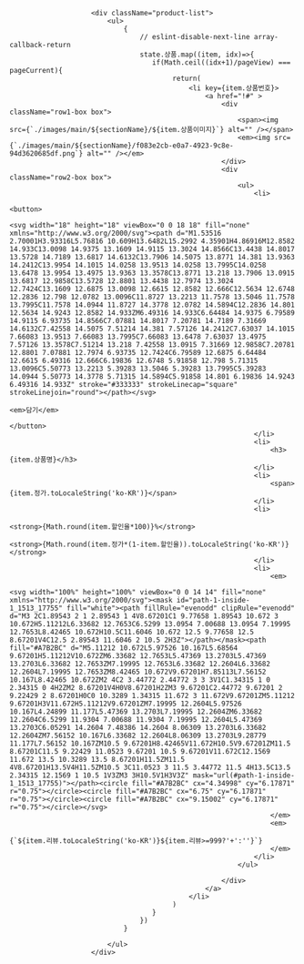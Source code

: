                        <div className="product-list">
                            <ul>                                        
                                {
                                    // eslint-disable-next-line array-callback-return
                                    state.상품.map((item, idx)=>{
                                       if(Math.ceil((idx+1)/pageView) === pageCurrent){     
                                            return(
                                                <li key={item.상품번호}>
                                                    <a href="!#" >
                                                        <div className="row1-box box">
                                                            <span><img src={`./images/main/${sectionName}/${item.상품이미지}`} alt="" /></span>
                                                            <em><img src={`./images/main/${sectionName}/f083e2cb-e0a7-4923-9c8e-94d3620685df.png`} alt="" /></em>
                                                        </div>
                                                        <div className="row2-box box">
                                                            <ul>
                                                                <li>
                                                                    <button>
                                                                        <svg width="18" height="18" viewBox="0 0 18 18" fill="none" xmlns="http://www.w3.org/2000/svg"><path d="M1.53516 2.70001H3.93316L5.76816 10.609H13.6482L15.2992 4.35901H4.86916M12.8582 14.933C13.0098 14.9375 13.1609 14.9115 13.3024 14.8566C13.4438 14.8017 13.5728 14.7189 13.6817 14.6132C13.7906 14.5075 13.8771 14.381 13.9363 14.2412C13.9954 14.1015 14.0258 13.9513 14.0258 13.7995C14.0258 13.6478 13.9954 13.4975 13.9363 13.3578C13.8771 13.218 13.7906 13.0915 13.6817 12.9858C13.5728 12.8801 13.4438 12.7974 13.3024 12.7424C13.1609 12.6875 13.0098 12.6615 12.8582 12.666C12.5634 12.6748 12.2836 12.798 12.0782 13.0096C11.8727 13.2213 11.7578 13.5046 11.7578 13.7995C11.7578 14.0944 11.8727 14.3778 12.0782 14.5894C12.2836 14.801 12.5634 14.9243 12.8582 14.933ZM6.49316 14.933C6.64484 14.9375 6.79589 14.9115 6.93735 14.8566C7.07881 14.8017 7.20781 14.7189 7.31669 14.6132C7.42558 14.5075 7.51214 14.381 7.57126 14.2412C7.63037 14.1015 7.66083 13.9513 7.66083 13.7995C7.66083 13.6478 7.63037 13.4975 7.57126 13.3578C7.51214 13.218 7.42558 13.0915 7.31669 12.9858C7.20781 12.8801 7.07881 12.7974 6.93735 12.7424C6.79589 12.6875 6.64484 12.6615 6.49316 12.666C6.19836 12.6748 5.91858 12.798 5.71315 13.0096C5.50773 13.2213 5.39283 13.5046 5.39283 13.7995C5.39283 14.0944 5.50773 14.3778 5.71315 14.5894C5.91858 14.801 6.19836 14.9243 6.49316 14.933Z" stroke="#333333" strokeLinecap="square" strokeLinejoin="round"></path></svg>
                                                                        <em>담기</em>
                                                                    </button> 
                                                                </li>
                                                                <li>
                                                                    <h3>{item.상품명}</h3>
                                                                </li>
                                                                <li>
                                                                    <span>{item.정가.toLocaleString('ko-KR')}</span>
                                                                </li>
                                                                <li>
                                                                    <strong>{Math.round(item.할인율*100)}%</strong>
                                                                    <strong>{Math.round(item.정가*(1-item.할인율)).toLocaleString('ko-KR')}</strong>
                                                                </li>
                                                                <li>
                                                                    <em>
                                                                        <svg width="100%" height="100%" viewBox="0 0 14 14" fill="none" xmlns="http://www.w3.org/2000/svg"><mask id="path-1-inside-1_1513_17755" fill="white"><path fillRule="evenodd" clipRule="evenodd" d="M3 2C1.89543 2 1 2.89543 1 4V8.67201C1 9.77658 1.89543 10.672 3 10.672H5.11212L6.33682 12.7653C6.5299 13.0954 7.00688 13.0954 7.19995 12.7653L8.42465 10.672H10.5C11.6046 10.672 12.5 9.77658 12.5 8.67201V4C12.5 2.89543 11.6046 2 10.5 2H3Z"></path></mask><path fill="#A7B2BC" d="M5.11212 10.672L5.97526 10.167L5.68564 9.67201H5.11212V10.672ZM6.33682 12.7653L5.47369 13.2703L5.47369 13.2703L6.33682 12.7653ZM7.19995 12.7653L6.33682 12.2604L6.33682 12.2604L7.19995 12.7653ZM8.42465 10.672V9.67201H7.85113L7.56152 10.167L8.42465 10.672ZM2 4C2 3.44772 2.44772 3 3 3V1C1.34315 1 0 2.34315 0 4H2ZM2 8.67201V4H0V8.67201H2ZM3 9.67201C2.44772 9.67201 2 9.22429 2 8.67201H0C0 10.3289 1.34315 11.672 3 11.672V9.67201ZM5.11212 9.67201H3V11.672H5.11212V9.67201ZM7.19995 12.2604L5.97526 10.167L4.24899 11.177L5.47369 13.2703L7.19995 12.2604ZM6.33682 12.2604C6.5299 11.9304 7.00688 11.9304 7.19995 12.2604L5.47369 13.2703C6.05291 14.2604 7.48386 14.2604 8.06309 13.2703L6.33682 12.2604ZM7.56152 10.167L6.33682 12.2604L8.06309 13.2703L9.28779 11.177L7.56152 10.167ZM10.5 9.67201H8.42465V11.672H10.5V9.67201ZM11.5 8.67201C11.5 9.22429 11.0523 9.67201 10.5 9.67201V11.672C12.1569 11.672 13.5 10.3289 13.5 8.67201H11.5ZM11.5 4V8.67201H13.5V4H11.5ZM10.5 3C11.0523 3 11.5 3.44772 11.5 4H13.5C13.5 2.34315 12.1569 1 10.5 1V3ZM3 3H10.5V1H3V3Z" mask="url(#path-1-inside-1_1513_17755)"></path><circle fill="#A7B2BC" cx="4.34998" cy="6.17871" r="0.75"></circle><circle fill="#A7B2BC" cx="6.75" cy="6.17871" r="0.75"></circle><circle fill="#A7B2BC" cx="9.15002" cy="6.17871" r="0.75"></circle></svg>
                                                                    </em>
                                                                    <em>
                                                                        {`${item.리뷰.toLocaleString('ko-KR')}${item.리뷰>=999?'+':''}`}
                                                                    </em>
                                                                </li>
                                                            </ul>
                                                                                                                        
                                                        </div>
                                                    </a>
                                                </li>  
                                            )
                                       }
                                    })                             
                                }

                            </ul>
                        </div>